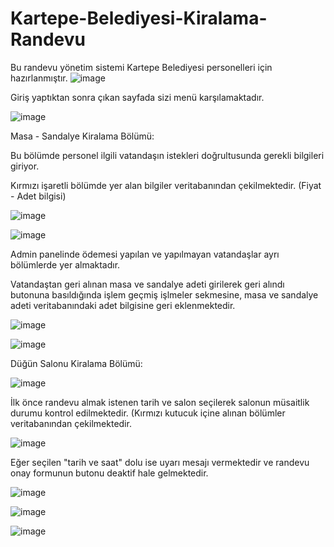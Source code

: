 # Kartepe-Belediyesi-Kiralama-Randevu

Bu randevu yönetim sistemi Kartepe Belediyesi personelleri için hazırlanmıştır.
![image](https://github.com/Denizilgin/Kartepe-Belediyesi-Kiralama-Randevu/assets/36126098/f4298c21-4b9e-474c-9952-bec20c0964b3)

Giriş yaptıktan sonra çıkan sayfada sizi menü karşılamaktadır.

![image](https://github.com/Denizilgin/Kartepe-Belediyesi-Kiralama-Randevu/assets/36126098/e34a5e98-871d-40cd-9066-729c3c318ef2)

Masa - Sandalye Kiralama Bölümü:

Bu bölümde personel ilgili vatandaşın istekleri doğrultusunda gerekli bilgileri giriyor.

Kırmızı işaretli bölümde yer alan bilgiler veritabanından çekilmektedir. (Fiyat - Adet bilgisi)

![image](https://github.com/Denizilgin/Kartepe-Belediyesi-Kiralama-Randevu/assets/36126098/46430e63-ffa2-44e7-b390-f9223842c338)

![image](https://github.com/Denizilgin/Kartepe-Belediyesi-Kiralama-Randevu/assets/36126098/800f0333-dabc-43b9-b1ca-7f10d5a15aa9)

Admin panelinde ödemesi yapılan ve yapılmayan vatandaşlar ayrı bölümlerde yer almaktadır.

Vatandaştan geri alınan masa ve sandalye adeti girilerek geri alındı butonuna basıldığında işlem geçmiş işlmeler sekmesine, masa ve sandalye adeti veritabanındaki adet bilgisine geri eklenmektedir.

![image](https://github.com/Denizilgin/Kartepe-Belediyesi-Kiralama-Randevu/assets/36126098/2d34d26d-055c-4d25-9dbc-fa623250247f)

![image](https://github.com/Denizilgin/Kartepe-Belediyesi-Kiralama-Randevu/assets/36126098/e6c7fc3e-749e-46bd-a0e9-539ce8f4830d)

Düğün Salonu Kiralama Bölümü:

![image](https://github.com/Denizilgin/Kartepe-Belediyesi-Kiralama-Randevu/assets/36126098/4efdc6ed-adef-40fd-af2b-da5f6b99de79)

İlk önce randevu almak istenen tarih ve salon seçilerek salonun müsaitlik durumu kontrol edilmektedir. (Kırmızı kutucuk içine alınan bölümler veritabanından çekilmektedir.

![image](https://github.com/Denizilgin/Kartepe-Belediyesi-Kiralama-Randevu/assets/36126098/8ddadeaa-8acb-4773-9dce-cd7c6848b85f)

Eğer seçilen "tarih ve saat" dolu ise uyarı mesajı vermektedir ve randevu onay formunun butonu deaktif hale gelmektedir.

![image](https://github.com/Denizilgin/Kartepe-Belediyesi-Kiralama-Randevu/assets/36126098/93291e2b-a998-4093-a25f-6c0fee0140b8)


![image](https://github.com/Denizilgin/Kartepe-Belediyesi-Kiralama-Randevu/assets/36126098/906607c8-1f8b-4ac7-986d-f90fcc3ad4e4)

![image](https://github.com/Denizilgin/Kartepe-Belediyesi-Kiralama-Randevu/assets/36126098/02bdcf3a-d19a-44e1-a4db-b6636051773e)











